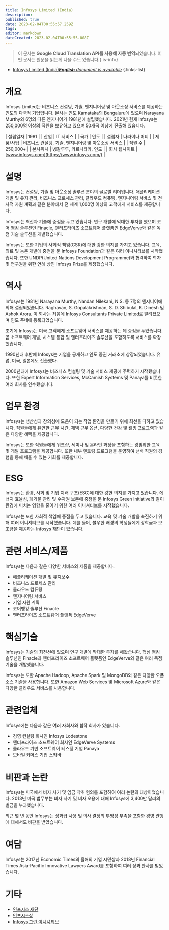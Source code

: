 ```yaml
---
title: Infosys Limited (India)
description: 
published: true
date: 2023-02-04T00:55:57.259Z
tags: 
editor: markdown
dateCreated: 2023-02-04T00:55:55.008Z
---
```


> 이 문서는 **Google Cloud Translation API를 사용해 자동 번역**되었습니다.
어떤 문서는 원문을 읽는게 나을 수도 있습니다.{.is-info}



- [Infosys Limited (India)***English** document is available*](/en/Knowledge-base/Dictionary/Company/infosys-limited-india)
{.links-list}


# 개요

Infosys Limited는 비즈니스 컨설팅, 기술, 엔지니어링 및 아웃소싱 서비스를 제공하는 인도의 다국적 기업입니다. 본사는 인도 Karnataka의 Bengaluru에 있으며 Narayana Murthy와 6명의 다른 엔지니어가 1981년에 설립했습니다. 2021년 현재 Infosys는 250,000명 이상의 직원을 보유하고 있으며 50개국 이상에 진출해 있습니다.

| 설립일자 | 1981 |
| 산업 | IT 서비스 |
| 국가 | 인도 |
| 설립자 | 나라야나 머티 |
| 제품/사업 | 비즈니스 컨설팅, 기술, 엔지니어링 및 아웃소싱 서비스 |
| 직원 수 | 250,000+ |
| 본사위치 | 벵갈루루, 카르나타카, 인도 |
| 회사 웹사이트 | [www.infosys.com](https://www.infosys.com/) |

# 설명

Infosys는 컨설팅, 기술 및 아웃소싱 솔루션 분야의 글로벌 리더입니다. 애플리케이션 개발 및 유지 관리, 비즈니스 프로세스 관리, 클라우드 컴퓨팅, 엔지니어링 서비스 및 전사적 자원 계획과 같은 분야에서 전 세계 1,000명 이상의 고객에게 서비스를 제공합니다.

Infosys는 혁신과 기술에 중점을 두고 있습니다. 연구 개발에 막대한 투자를 했으며 코어 뱅킹 솔루션인 Finacle, 엔터프라이즈 소프트웨어 플랫폼인 EdgeVerve와 같은 독점 기술 솔루션을 개발했습니다.

Infosys는 또한 기업의 사회적 책임(CSR)에 대한 강한 의지를 가지고 있습니다. 교육, 의료 및 농촌 개발에 중점을 둔 Infosys Foundation과 같은 여러 이니셔티브를 시작했습니다. 또한 UNDP(United Nations Development Programme)와 협력하여 학자 및 연구원을 위한 연례 상인 Infosys Prize를 제정했습니다.

# 역사

Infosys는 1981년 Narayana Murthy, Nandan Nilekani, N.S. 등 7명의 엔지니어에 의해 설립되었습니다. Raghavan, S. Gopalakrishnan, S. D. Shibulal, K. Dinesh 및 Ashok Arora. 이 회사는 처음에 Infosys Consultants Private Limited로 알려졌으며 인도 푸네에 등록되었습니다.

초기에 Infosys는 미국 고객에게 소프트웨어 서비스를 제공하는 데 중점을 두었습니다. 곧 소프트웨어 개발, 시스템 통합 및 엔터프라이즈 솔루션을 포함하도록 서비스를 확장했습니다.

1990년대 후반에 Infosys는 기업을 공개하고 인도 증권 거래소에 상장되었습니다. 유럽, 미국, 일본에도 진출했다.

2000년대에 Infosys는 비즈니스 컨설팅 및 기술 서비스 제공에 주력하기 시작했습니다. 또한 Expert Information Services, McCamish Systems 및 Panaya를 비롯한 여러 회사를 인수했습니다.

# 업무 환경

Infosys는 생산성과 창의성에 도움이 되는 작업 환경을 만들기 위해 최선을 다하고 있습니다. 직원들에게 유연한 근무 시간, 재택 근무 옵션, 다양한 건강 및 웰빙 프로그램과 같은 다양한 혜택을 제공합니다.

Infosys는 또한 직원들에게 워크샵, 세미나 및 온라인 과정을 포함하는 광범위한 교육 및 개발 프로그램을 제공합니다. 또한 내부 멘토링 프로그램을 운영하여 선배 직원의 경험을 통해 배울 수 있는 기회를 제공합니다.

# ESG

Infosys는 환경, 사회 및 기업 지배 구조(ESG)에 대한 강한 의지를 가지고 있습니다. 에너지 효율성, 폐기물 관리 및 수자원 보존에 중점을 둔 Infosys Green Initiative와 같이 환경에 미치는 영향을 줄이기 위한 여러 이니셔티브를 시작했습니다.

Infosys는 또한 사회적 책임에 중점을 두고 있습니다. 교육 및 기술 개발을 촉진하기 위해 여러 이니셔티브를 시작했습니다. 예를 들어, 불우한 배경의 학생들에게 장학금과 보조금을 제공하는 Infosys 재단이 있습니다.

# 관련 서비스/제품

Infosys는 다음과 같은 다양한 서비스와 제품을 제공합니다.

- 애플리케이션 개발 및 유지보수
- 비즈니스 프로세스 관리
- 클라우드 컴퓨팅
- 엔지니어링 서비스
- 기업 자원 계획
- 코어뱅킹 솔루션 Finacle
- 엔터프라이즈 소프트웨어 플랫폼 EdgeVerve

# 핵심기술

Infosys는 기술의 최전선에 있으며 연구 개발에 막대한 투자를 해왔습니다. 핵심 뱅킹 솔루션인 Finacle과 엔터프라이즈 소프트웨어 플랫폼인 EdgeVerve와 같은 여러 독점 기술을 개발했습니다.

Infosys는 또한 Apache Hadoop, Apache Spark 및 MongoDB와 같은 다양한 오픈 소스 기술을 사용합니다. 또한 Amazon Web Services 및 Microsoft Azure와 같은 다양한 클라우드 서비스를 사용합니다.

# 관련업체

Infosys에는 다음과 같은 여러 자회사와 합작 회사가 있습니다.

- 경영 컨설팅 회사인 Infosys Lodestone
- 엔터프라이즈 소프트웨어 회사인 EdgeVerve Systems
- 클라우드 기반 소프트웨어 테스팅 기업 Panaya
- 모바일 커머스 기업 스카바

# 비판과 논란

Infosys는 미국에서 비자 사기 및 임금 착취 혐의를 포함하여 여러 논란의 대상이었습니다. 2013년 미국 법무부는 비자 사기 및 비자 오용에 대해 Infosys에 3,400만 달러의 벌금을 부과했습니다.

최근 몇 년 동안 Infosys는 성과급 사용 및 의사 결정의 투명성 부족을 포함한 경영 관행에 대해서도 비판을 받았습니다.

# 여담

Infosys는 2017년 Economic Times의 올해의 기업 시민상과 2018년 Financial Times Asia-Pacific Innovative Lawyers Award를 포함하여 여러 상과 찬사를 받았습니다.

# 기타

- [인포시스 재단](https://www.infosys.com/infosys-foundation/index.html)
- [인포시스상](https://www.infosys-science-foundation.com/infosys-prize)
- [Infosys 그린 이니셔티브](https://www.infosys.com/sustainability/green-initiative/index.html)